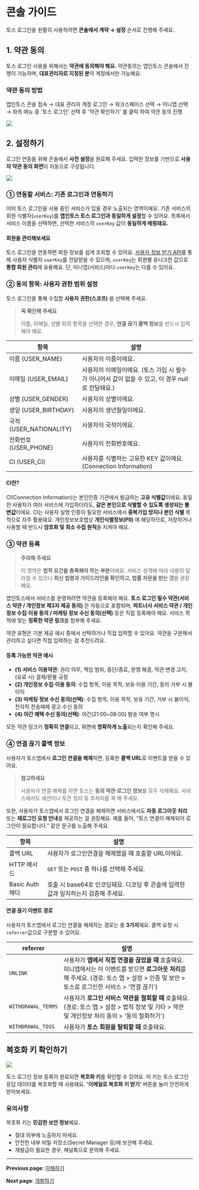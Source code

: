 # 콘솔 가이드

토스 로그인을 원활히 사용하려면 **콘솔에서 계약 → 설정** 순서로 진행해 주세요.

## 1. 약관 동의

토스 로그인 사용을 위해서는 **약관에 동의해야 해요.**
약관동의는 앱인토스 콘솔에서 진행이 가능하며, **대표관리자로 지정된 분**의 계정에서만 가능해요.

### 약관 동의 방법

앱인토스 콘솔 접속 → 대표 관리자 계정 로그인 → 워크스페이스 선택 → 미니앱 선택 → 좌측 메뉴 중 '토스 로그인' 선택 후 '약관 확인하기' 를 클릭 하여 약관 동의 진행

![](https://developers-apps-in-toss.toss.im/assets/login_contract.Du9QUk58.png)

## 2. 설정하기

로그인 연동을 위해 콘솔에서 **사전 설정**을 완료해 주세요.
입력한 정보를 기반으로 **사용자 약관 동의 화면**이 자동으로 구성됩니다.

![](https://developers-apps-in-toss.toss.im/assets/login_1._FWDtovF.png)

### ① 연동할 서비스: 기존 로그인과 연동하기

이미 토스 로그인을 사용 중인 서비스가 있을 경우 노출되는 영역이에요.
기존 서비스의 회원 식별자(`userKey`)를 **앱인토스 토스 로그인과 동일하게 설정**할 수 있어요.
목록에서 서비스 이름을 선택하면, 선택한 서비스의 `userKey` 값이 **동일하게 매핑돼요.**

#### 회원을 관리해보세요

토스 로그인을 연동하면 회원 정보를 쉽게 조회할 수 있어요.
[사용자 정보 받기 API](/login/develop.html#_4-사용자-정보-받기)를 통해 사용자 식별자 `userKey`를 전달받을 수 있으며, `userKey`는 회원별 유니크한 값으로 **통합 회원 관리**에 유용해요.
단, 미니앱(서비스)마다 `userKey`는 다를 수 있어요.

### ② 동의 항목: 사용자 권한 범위 설정

토스 로그인을 통해 수집할 **사용자 권한(스코프)** 을 선택해 주세요.

> **꼭 확인해 주세요**
> 
> 이름, 이메일, 성별 외의 항목을 선택한 경우, **연결 끊기 콜백 정보**를 반드시 입력해야 해요.

| 항목 | 설명 |
|------|------|
| 이름 (USER_NAME) | 사용자의 이름이에요. |
| 이메일 (USER_EMAIL) | 사용자의 이메일이에요. (토스 가입 시 필수가 아니어서 값이 없을 수 있고, 이 경우 null로 전달돼요.) |
| 성별 (USER_GENDER) | 사용자의 성별이에요. |
| 생일 (USER_BIRTHDAY) | 사용자의 생년월일이에요. |
| 국적 (USER_NATIONALITY) | 사용자의 국적이에요. |
| 전화번호 (USER_PHONE) | 사용자의 전화번호예요. |
| CI (USER_CI) | 사용자를 식별하는 고유한 KEY 값이에요. (Connection Information) |

#### CI란?

CI(Connection Information)는 본인인증 기관에서 발급하는 **고유 식별값**이에요.
동일한 사용자가 여러 서비스에 가입하더라도, **같은 본인으로 식별할 수 있도록 생성되는 불변값**이에요.
CI는 사용자 실명 인증이 필요한 서비스에서 **중복가입 방지나 본인 식별** 목적으로 자주 활용돼요.
개인정보보호법상 **개인식별정보(PII)** 에 해당하므로, 저장하거나 사용할 때 반드시 **암호화 및 최소 수집 원칙**을 지켜야 해요.

### ③ 약관 등록

> **주의해 주세요**
> 
> 이 영역은 **법적 요건을 충족해야 하는 부분**이에요.
> 서비스 성격에 따라 내용이 달라질 수 있으니 **최신 법령과 가이드라인을 확인하고, 법률 자문을 받는 것**을 권장해요.

앱인토스에서 서비스를 운영하려면 약관을 등록해야 해요.
**토스 로그인 필수 약관(서비스 약관 / 개인정보 제3자 제공 동의)** 은 자동으로 포함되며,
**파트너사 서비스 약관 / 개인정보 수집·이용 동의 / 마케팅 정보 수신 동의(선택)** 등은 직접 등록해야 해요.
서비스 목적에 맞는 **정확한 약관 링크**를 첨부해 주세요.

약관 유형은 기본 제공 예시 중에서 선택하거나 직접 입력할 수 있어요.
약관을 구분해서 관리하고 싶다면 직접 입력하는 걸 추천드려요.

#### 등록 가능한 약관 예시

- **(1) 서비스 이용약관**: 권리·의무, 책임 범위, 중단/종료, 분쟁 해결, 약관 변경 고지, (유료 시) 결제/환불 규정
- **(2) 개인정보 수집·이용 동의**: 수집 항목, 이용 목적, 보유·이용 기간, 동의 거부 시 불이익
- **(3) 마케팅 정보 수신 동의(선택)**: 수집 항목, 이용 목적, 보유 기간, 거부 시 불이익, 전자적 전송매체 광고 수신 동의
- **(4) 야간 혜택 수신 동의(선택)**: 야간(21:00~08:00) 발송 여부 명시

모든 약관 링크가 **정확히 연결**되고, 화면에 **명확하게 노출**되는지 확인해 주세요.

### ④ 연결 끊기 콜백 정보

사용자가 토스앱에서 **로그인 연결을 해제**하면, 등록한 **콜백 URL**로 이벤트를 받을 수 있어요.

> **참고하세요**
> 
> 사용자가 연결 해제를 하면 토스는 **동의 약관·로그인 정보**를 모두 삭제해요.
> 서비스에서도 세션이나 토큰 정리 등 후처리를 꼭 해 주세요.

또한, 사용자가 토스앱에서 로그인 연결을 해제하면 서비스에서도 **자동 로그아웃 처리** 또는 **재로그인 요청 안내**를 제공하는 걸 권장해요.
예를 들어, "토스 연결이 해제되어 로그인이 필요합니다." 같은 문구를 노출해 주세요.

| 항목 | 설명 |
|------|------|
| 콜백 URL | 사용자가 로그인연결을 해제했을 때 호출할 URL이에요. |
| HTTP 메서드 | `GET` 또는 `POST` 중 하나를 선택해 주세요. |
| Basic Auth 헤더 | 호출 시 base64로 인코딩돼요. 디코딩 후 콘솔에 입력한 값과 일치하는지 검증해 주세요. |

#### 연결 끊기 이벤트 경로

사용자가 토스앱에서 로그인 연결을 해제하는 경로는 총 **3가지**예요.
콜백 요청 시 `referrer`값으로 구분할 수 있어요.

| referrer | 설명 |
|----------|------|
| `UNLINK` | 사용자가 **앱에서 직접 연결을 끊었을 때** 호출돼요. 미니앱에서는 이 이벤트를 받으면 **로그아웃 처리**를 해 주세요. (경로: 토스 앱 > 설정 > 인증 및 보안 > 토스로 로그인한 서비스 > '연결 끊기') |
| `WITHDRAWAL_TERMS` | 사용자가 **로그인 서비스 약관을 철회할 때** 호출돼요. (경로: 토스 앱 > 설정 > 법적 정보 및 기타 > 약관 및 개인정보 처리 동의 > '동의 철회하기') |
| `WITHDRAWAL_TOSS` | 사용자가 **토스 회원을 탈퇴할 때** 호출돼요. |

## 복호화 키 확인하기

![](https://developers-apps-in-toss.toss.im/assets/login_4.D76OHLbx.png)

토스 로그인 정보 등록이 완료되면 **복호화 키**를 확인할 수 있어요.
이 키는 토스 로그인 응답 데이터를 복호화할 때 사용돼요.
**'이메일로 복호화 키 받기'** 버튼을 눌러 안전하게 받아보세요.

### 유의사항

복호화 키는 **민감한 보안 정보**예요.

- 절대 외부에 노출하지 마세요.
- 안전한 내부 비밀 저장소(Secret Manager 등)에 보관해 주세요.
- 재발급이 필요한 경우, 채널톡으로 문의해 주세요.

---

**Previous page**: [이해하기](/login/intro.html)

**Next page**: [개발하기](/login/develop.html)
